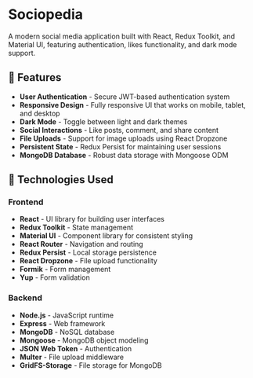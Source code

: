 # Sociopedia

A modern social media application built with React, Redux Toolkit, and Material UI, featuring authentication, likes functionality, and dark mode support.

## 🌟 Features

- **User Authentication** - Secure JWT-based authentication system
- **Responsive Design** - Fully responsive UI that works on mobile, tablet, and desktop
- **Dark Mode** - Toggle between light and dark themes
- **Social Interactions** - Like posts, comment, and share content
- **File Uploads** - Support for image uploads using React Dropzone
- **Persistent State** - Redux Persist for maintaining user sessions
- **MongoDB Database** - Robust data storage with Mongoose ODM

## 🚀 Technologies Used

### Frontend
- **React** - UI library for building user interfaces
- **Redux Toolkit** - State management
- **Material UI** - Component library for consistent styling
- **React Router** - Navigation and routing
- **Redux Persist** - Local storage persistence
- **React Dropzone** - File upload functionality
- **Formik** - Form management
- **Yup** - Form validation

### Backend
- **Node.js** - JavaScript runtime
- **Express** - Web framework
- **MongoDB** - NoSQL database
- **Mongoose** - MongoDB object modeling
- **JSON Web Token** - Authentication
- **Multer** - File upload middleware
- **GridFS-Storage** - File storage for MongoDB
